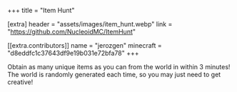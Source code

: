 +++
title = "Item Hunt"

[extra]
header = "assets/images/item_hunt.webp"
link = "https://github.com/NucleoidMC/ItemHunt"

[[extra.contributors]]
name = "jerozgen"
minecraft = "d8eddfc1c37643df9e19b031e72bfa78"
+++

Obtain as many unique items as you can from the world in within 3 minutes! The world is randomly generated each time, so you may just need to get creative!
